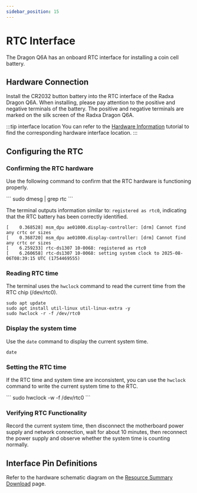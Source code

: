 ```yaml
---
sidebar_position: 15
---
```


# RTC Interface

The Dragon Q6A has an onboard RTC interface for installing a coin cell battery.

## Hardware Connection

Install the CR2032 button battery into the RTC interface of the Radxa Dragon Q6A. When installing, please pay attention to the positive and negative terminals of the battery. The positive and negative terminals are marked on the silk screen of the Radxa Dragon Q6A.

:::tip interface location
You can refer to the [Hardware Information](./hardware_info) tutorial to find the corresponding hardware interface location.
:::

## Configuring the RTC

### Confirming the RTC hardware

Use the following command to confirm that the RTC hardware is functioning properly.

<NewCodeBlock tip="radxa@device$" type="device">
```
sudo dmesg | grep rtc
```
</NewCodeBlock>

The terminal outputs information similar to: `registered as rtc0`, indicating that the RTC battery has been correctly identified.

```
[    0.368528] msm_dpu ae01000.display-controller: [drm] Cannot find any crtc or sizes
[    0.368720] msm_dpu ae01000.display-controller: [drm] Cannot find any crtc or sizes
[    6.259233] rtc-ds1307 10-0068: registered as rtc0
[    6.260658] rtc-ds1307 10-0068: setting system clock to 2025-08-06T08:39:15 UTC (1754469555)
```

### Reading RTC time

The terminal uses the `hwclock` command to read the current time from the RTC chip (/dev/rtc0).

<NewCodeBlock tip="radxa@device$" type="device">

```
sudo apt update
sudo apt install util-linux util-linux-extra -y
sudo hwclock -r -f /dev/rtc0
```

</NewCodeBlock>

### Display the system time

Use the `date` command to display the current system time.

<NewCodeBlock tip="radxa@device$" type="device">

```
date
```

</NewCodeBlock>

### Setting the RTC time

If the RTC time and system time are inconsistent, you can use the `hwclock` command to write the current system time to the RTC.

<NewCodeBlock tip="radxa@device$" type="device">
```
sudo hwclock -w -f /dev/rtc0
```
</NewCodeBlock>

### Verifying RTC Functionality

Record the current system time, then disconnect the motherboard power supply and network connection, wait for about 10 minutes, then reconnect the power supply and observe whether the system time is counting normally.

## Interface Pin Definitions

Refer to the hardware schematic diagram on the [Resource Summary Download](../download) page.
